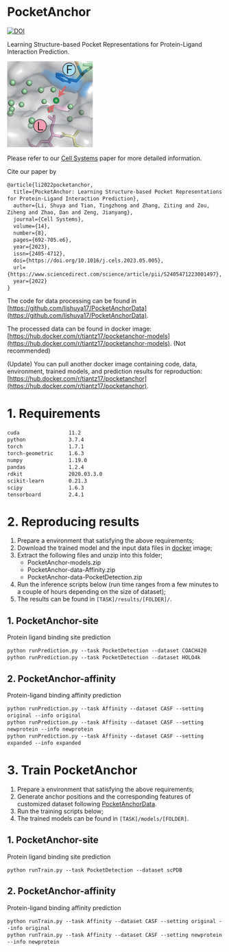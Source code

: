 # PocketAnchor
[![DOI](https://zenodo.org/badge/424266672.svg)](https://zenodo.org/badge/latestdoi/424266672)

Learning Structure-based Pocket Representations for Protein-Ligand Interaction Prediction.

<div><img width=200 src=https://github.com/tiantz17/PocketAnchor/blob/main/figure/pocketanchor.png></div>

Please refer to our [Cell Systems](https://doi.org/10.1016/j.cels.2023.05.005) paper for more detailed information.

Cite our paper by
```
@article{li2022pocketanchor,
  title={PocketAnchor: Learning Structure-based Pocket Representations for Protein-Ligand Interaction Prediction},
  author={Li, Shuya and Tian, Tingzhong and Zhang, Ziting and Zou, Ziheng and Zhao, Dan and Zeng, Jianyang},
  journal={Cell Systems},
  volume={14},
  number={8},
  pages={692-705.e6},
  year={2023},
  issn={2405-4712},
  doi={https://doi.org/10.1016/j.cels.2023.05.005},
  url={https://www.sciencedirect.com/science/article/pii/S2405471223001497},
  year={2022}
}
```

The code for data processing can be found in [https://github.com/lishuya17/PocketAnchorData](https://github.com/lishuya17/PocketAnchorData).

The processed data can be found in docker image: [https://hub.docker.com/r/tiantz17/pocketanchor-models](https://hub.docker.com/r/tiantz17/pocketanchor-models). (Not recommended)

(Update) You can pull another docker image containing code, data, environment, trained models, and prediction results for reproduction: [https://hub.docker.com/r/tiantz17/pocketanchor](https://hub.docker.com/r/tiantz17/pocketanchor).

# 1. Requirements

```
cuda                11.2
python              3.7.4
torch               1.7.1
torch-geometric     1.6.3
numpy               1.19.0
pandas              1.2.4
rdkit               2020.03.3.0
scikit-learn        0.21.3 
scipy               1.6.3 
tensorboard         2.4.1
```

# 2. Reproducing results

1. Prepare a environment that satisfying the above requirements;
2. Download the trained model and the input data files in [docker](https://hub.docker.com/r/tiantz17/pocketanchor-models) image;
3. Extract the following files and unzip into this folder;
    - PocketAnchor-models.zip
    - PocketAnchor-data-Affinity.zip
    - PocketAnchor-data-PocketDetection.zip
4. Run the inference scripts below (run time ranges from a few minutes to a couple of hours depending on the size of dataset);
5. The results can be found in ```[TASK]/results/[FOLDER]/```.


## 1. PocketAnchor-site
Protein ligand binding site prediction

```
python runPrediction.py --task PocketDetection --dataset COACH420
python runPrediction.py --task PocketDetection --dataset HOLO4k
```

## 2. PocketAnchor-affinity
Protein-ligand binding affinity prediction

```
python runPrediction.py --task Affinity --dataset CASF --setting original --info original
python runPrediction.py --task Affinity --dataset CASF --setting newprotein --info newprotein
python runPrediction.py --task Affinity --dataset CASF --setting expanded --info expanded
```

# 3. Train PocketAnchor

1. Prepare a environment that satisfying the above requirements;
2. Generate anchor positions and the corresponding features of customized dataset following [PocketAnchorData](https://github.com/lishuya17/PocketAnchorData).
3. Run the training scripts below;
4. The trained models can be found in ```[TASK]/models/[FOLDER]```.


## 1. PocketAnchor-site
Protein ligand binding site prediction

```
python runTrain.py --task PocketDetection --dataset scPDB
```

## 2. PocketAnchor-affinity
Protein-ligand binding affinity prediction

```
python runTrain.py --task Affinity --dataset CASF --setting original --info original
python runTrain.py --task Affinity --dataset CASF --setting newprotein --info newprotein
```
